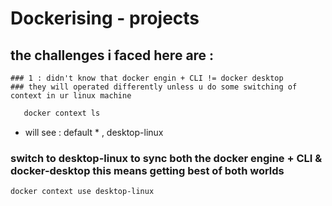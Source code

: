 # Dockerising - projects 

## the challenges i faced here are : 

    ### 1 : didn't know that docker engin + CLI != docker desktop
    ### they will operated differently unless u do some switching of context in ur linux machine

``` bash 
   docker context ls 

```
- will see : default * , desktop-linux

### switch to desktop-linux to sync both the docker engine + CLI & docker-desktop this means getting best of both worlds

```bash 
docker context use desktop-linux
``` 
